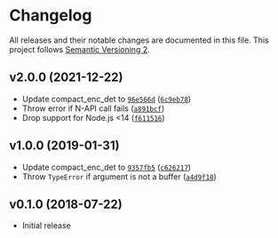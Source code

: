 # Changelog

All releases and their notable changes are documented in this file. This project follows [Semantic Versioning 2](https://semver.org).

## v2.0.0 (2021-12-22)

- Update compact_enc_det to [`96e566d`](https://github.com/google/compact_enc_det/commit/96e566d20615c4fc9457cb62c503b3a6be16515c) ([`6c9eb78`](https://github.com/sonicdoe/ced/commit/6c9eb78b574b26de3aaf806848d818a1208349bc))
- Throw error if N-API call fails ([`a891bcf`](https://github.com/sonicdoe/ced/commit/a891bcf78386b44768caacdc214f6e137205c93f))
- Drop support for Node.js <14 ([`f611516`](https://github.com/sonicdoe/ced/commit/f611516b69a5b1596e74ca9bffbda361d5b76cb0))

## v1.0.0 (2019-01-31)

- Update compact_enc_det to [`9357fb5`](https://github.com/google/compact_enc_det/commit/9357fb59393af6c625bbd323415979117040374b) ([`c626217`](https://github.com/sonicdoe/ced/commit/c6262177cc7db14fe24556f4cebf474b9f8f5f8c))
- Throw `TypeError` if argument is not a buffer ([`a4d9f10`](https://github.com/sonicdoe/ced/commit/a4d9f10b6bf1cd468d1a5b9a283cdf437f8bb7b3))

## v0.1.0 (2018-07-22)

- Initial release
